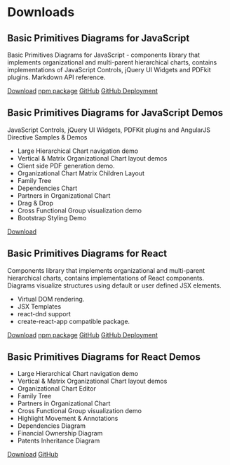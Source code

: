 # Downloads

## Basic Primitives Diagrams for JavaScript
Basic Primitives Diagrams for JavaScript - components library that implements organizational and multi-parent hierarchical charts, contains implementations of JavaScript Controls, jQuery UI Widgets and PDFkit plugins. Markdown API reference.

[Download](files/BasicPrimitives.zip) [npm package](https://www.npmjs.com/package/basicprimitives) [GitHub](https://github.com/BasicPrimitives/javascript) [GitHub Deployment](https://basicprimitives.github.io/javascript/)

## Basic Primitives Diagrams for JavaScript Demos
JavaScript Controls, jQuery UI Widgets, PDFKit plugins and AngularJS Directive Samples & Demos
* Large Hierarchical Chart navigation demo
* Vertical & Matrix Organizational Chart layout demos
* Client side PDF generation demo.
* Organizational Chart Matrix Children Layout 
* Family Tree
* Dependencies Chart
* Partners in Organizational Chart
* Drag & Drop
* Cross Functional Group visualization demo
* Bootstrap Styling Demo

[Download](files/BasicPrimitivesDemo.zip)


## Basic Primitives Diagrams for React
Components library that implements organizational and multi-parent hierarchical charts, contains implementations of React components. Diagrams visualize structures using default or user defined JSX elements. 
* Virtual DOM rendering.
* JSX Templates
* react-dnd support
* create-react-app compatible package.

[Download](files/BasicPrimitivesDiagramsReact.zip) [npm package](https://www.npmjs.com/package/basicprimitivesreact) [GitHub](https://github.com/BasicPrimitives/react) [GitHub Deployment](https://basicprimitives.github.io/react/)

## Basic Primitives Diagrams for React Demos
* Large Hierarchical Chart navigation demo
* Vertical & Matrix Organizational Chart layout demos
* Organizational Chart Editor 
* Family Tree
* Partners in Organizational Chart
* Cross Functional Group visualization demo
* Highlight Movement & Annotations
* Dependencies Diagram
* Financial Ownership Diagram
* Patents Inheritance Diagram

[Download](files/BasicPrimitivesDiagramsReactDemo.zip) [GitHub](https://github.com/BasicPrimitives/react-demo)
